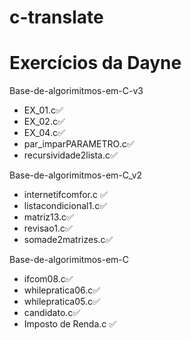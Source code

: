 # c-translate

# Exercícios da Dayne

Base-de-algorimitmos-em-C-v3
- EX_01.c✅
- EX_02.c✅
- EX_04.c✅
- par_imparPARAMETRO.c✅
- recursividade2lista.c✅

Base-de-algorimitmos-em-C_v2
- internetifcomfor.c ✅
- listacondicional1.c✅
- matriz13.c✅
- revisao1.c✅
- somade2matrizes.c✅

Base-de-algorimitmos-em-C
- ifcom08.c✅
- whilepratica06.c✅
- whilepratica05.c✅
- candidato.c✅
- Imposto de Renda.c ✅
